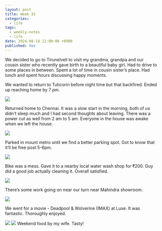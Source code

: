 ```yaml
---
layout: post
title: Week 33
categories:
  - life
tags:
  - weekly-notes
  - life
date: 2024-08-18 12:00:00 +0900
published: Yes
---
```

We decided to go to Tirunelveli to visit my grandma, grandpa and our cousin sister who recently gave birth to a beautiful baby girl. Had to drive to some places in between. Spent a lot of time in cousin sister’s place. Had lunch and spent hours discussing happy moments.

We wanted to return to Tuticorin before night time but that backfired. Ended up reaching home by 7 pm.

![](https://i.imgur.com/Nl7m96l.jpeg)

Returned home to Chennai. It was a slow start in the morning, both of us didn’t sleep much and I had second thoughts about leaving. There was a power cut as well from 2 am to 5 am. Everyone in the house was awake when we left the house. 

![](https://i.imgur.com/7GQvfHi.jpeg)

Parked in mount metro until we find a better parking spot. Got to know that it’ll be free post 5-6pm.

![](https://i.imgur.com/LEIcmTG.jpeg)

Bike was a mess. Gave it to a nearby local water wash shop for ₹200. Guy did a good job actually cleaning it. Overall satisfied. 

![](https://i.imgur.com/I1KJJ5y.jpeg)

There’s some work going on near our turn near Mahindra showroom. 

![](https://i.imgur.com/5rYfW4k.jpeg)

We went for a movie - Deadpool & Wolverine (IMAX) at Luxe. It was fantastic. Thoroughly enjoyed.

![](https://i.imgur.com/7vfegJv.jpeg)
![](https://i.imgur.com/6bqdC3z.jpeg)
Weekend food by my wife. Tasty!
